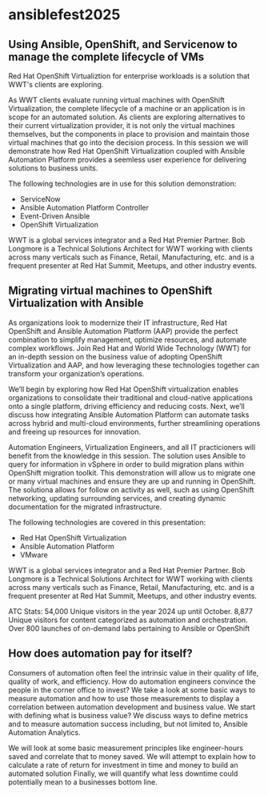 # ansiblefest2025

## Using Ansible, OpenShift, and Servicenow to manage the complete lifecycle of VMs
Red Hat OpenShift Virtualiztion for enterprise workloads is a solution that WWT's clients are exploring.

As WWT clients evaluate running virtual machines with OpenShift Virtualization, the complete lifecycle of a machine or an application is in scope for an automated solution. As clients are exploring alternatives to their current virtualization provider, it is not only the virtual machines themselves, but the components in place to provision and maintain those virtual machines that go into the decision process. In this session we will demonstrate how Red Hat OpenShift Virtualization coupled with Ansible Automation Platform provides a seemless user experience for delivering solutions to business units.

The following technologies are in use for this solution demonstration:
- ServiceNow
- Ansible Automation Platform Controller
- Event-Driven Ansible
- OpenShift Virtualization

WWT is a global services integrator and a Red Hat Premier Partner. Bob Longmore is a Technical Solutions Architect for WWT working with clients across many verticals such as Finance, Retail, Manufacturing, etc. and is a frequent presenter at Red Hat Summit, Meetups, and other industry events.


## Migrating virtual machines to OpenShift Virtualization with Ansible

As organizations look to modernize their IT infrastructure, Red Hat OpenShift and Ansible Automation Platform (AAP) provide the perfect combination to simplify management, optimize resources, and automate complex workflows. Join Red Hat and World Wide Technology (WWT) for an in-depth session on the business value of adopting OpenShift Virtualization and AAP, and how leveraging these technologies together can transform your organization’s operations.

We’ll begin by exploring how Red Hat OpenShift virtualization enables organizations to consolidate their traditional and cloud-native applications onto a single platform, driving efficiency and reducing costs. Next, we’ll discuss how integrating Ansible Automation Platform can automate tasks across hybrid and multi-cloud environments, further streamlining operations and freeing up resources for innovation.


Automation Engineers, Virtualization Engineers, and all IT practicioners will benefit from the knowledge in this session. The solution uses Ansible to query for information in vSphere in order to build migration plans within OpenShift migration toolkit. This demonstration will allow us to migrate one or many  virtual machines and ensure they are up and running in OpenShift. The solutiona allows for follow on activity as well, such as using OpenShift networking, updating surrounding services, and creating dynamic documentation for the migrated infrastructure.

The following technologies are covered in this presentation:
- Red Hat OpenShift Virtualization
- Ansible Automation Platform
- VMware

WWT is a global services integrator and a Red Hat Premier Partner. Bob Longmore is a Technical Solutions Architect for WWT working with clients across many verticals such as Finance, Retail, Manufacturing, etc. and is a frequent presenter at Red Hat Summit, Meetups, and other industry events.


ATC Stats:
54,000 Unique visitors in the year 2024 up until October.
8,877 Unique visitors for content categorized as automation and orchestration.
Over 800 launches of on-demand labs pertaining to Ansible or OpenShift


## How does automation pay for itself?

Consumers of automation often feel the intrinsic value in their quality of life, quality of work, and efficiency. How do automation engineers convince the people in the corner office to invest? We take a look at some basic ways to measure automation and how to use those measurements to display a correlation between automation development and business value. We start with defining what is business value? We discuss ways to define metrics and to measure automation success including, but not limited to, Ansible Automation Analytics.

We will look at some basic measurement principles like engineer-hours saved and correlate that to money saved.
We will attempt to explain how to calculate a rate of return for investment in time and money to build an automated solution
Finally, we will quantify what less downtime could potentially mean to a businesses bottom line.
